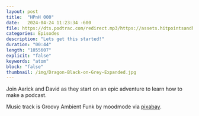 ```yaml
---
layout: post
title:  "HPnH 000"
date:   2024-04-24 11:23:34 -600
file: https://dts.podtrac.com/redirect.mp3/https://assets.hitpointsandhijinks.quest/hpnh000.mp3
categories: Episodes
description: "Lets get this started!"
duration: "00:44"
length: "1055607"
explicit: "false"
keywords: "atom"
block: "false"
thumbnail: /img/Dragon-Black-on-Grey-Expanded.jpg
---
```


Join Aarick and David as they start on an epic adventure to learn how to make a podcast.


<!--more-->

Music track is Groovy Ambient Funk by moodmode via <a href="https://pixabay.com/music/funk-groovy-ambient-funk-201745/">pixabay</a>.
